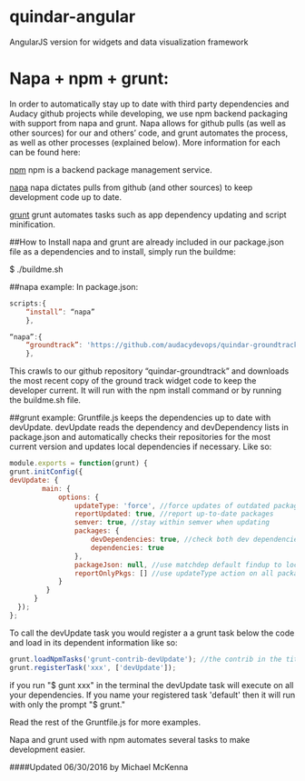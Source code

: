 # quindar-angular
AngularJS version for widgets and data visualization framework

# Napa + npm + grunt:

In order to automatically stay up to date with third party dependencies and Audacy github projects while developing, we use npm backend packaging with support from napa and grunt. Napa allows for github pulls (as well as other sources) for our and others’ code, and grunt automates the process, as well as other processes (explained below). More information for each can be found here:

[npm](https://www.npmjs.com/) npm is a backend package management service.

[napa](https://github.com/shama/napa) napa dictates pulls from github (and other sources) to keep development code up to date.

[grunt](http://gruntjs.com/) grunt automates tasks such as app dependency updating and script minification.

##How to Install
napa and grunt are already included in our package.json file as a dependencies and to install, simply run the buildme:

$ ./buildme.sh

##napa example:
In package.json:
```javascript
scripts:{
	“install”: “napa”
	},

“napa”:{
	“groundtrack”: 'https://github.com/audacydevops/quindar-groundtrack'
	},
```
This crawls to our github repository “quindar-groundtrack” and downloads the most recent copy of the ground track widget code to keep the developer current. It will run with the npm install command or by running the buildme.sh file.

##grunt example:
Gruntfile.js keeps the dependencies up to date with devUpdate. devUpdate reads the dependency and devDependency lists in package.json and automatically checks their repositories for the most current version and updates local dependencies if necessary. Like so:
```javascript
module.exports = function(grunt) {
grunt.initConfig({
devUpdate: {
        main: {
            options: {
                updateType: 'force', //force updates of outdated packages
                reportUpdated: true, //report up-to-date packages
                semver: true, //stay within semver when updating
                packages: {
                    devDependencies: true, //check both dev dependencies and standard dependencies
                    dependencies: true
                },
                packageJson: null, //use matchdep default findup to locate package.json
                reportOnlyPkgs: [] //use updateType action on all packages
            }
         } 
      }
  });
};
```
To call the devUpdate task you would register a a grunt task below the code and load in its dependent information like so:
```javascript
grunt.loadNpmTasks('grunt-contrib-devUpdate'); //the contrib in the title means it came from the contibutor community.
grunt.registerTask('xxx', ['devUpdate']);
```
if you run "$ gunt xxx" in the terminal the devUpdate task will execute on all your dependencies. If you name your registered task 'default' then it will run with only the prompt "$ grunt."

Read the rest of the Gruntfile.js for more examples.

Napa and grunt used with npm automates several tasks to make development easier.

####Updated 06/30/2016 by Michael McKenna
